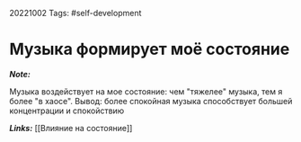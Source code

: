 20221002
Tags: #self-development 
# Музыка формирует моё состояние 

***Note:*** 

Музыка воздействует на мое состояние: чем "тяжелее" музыка, тем я более "в хаосе". Вывод: более спокойная музыка способствует большей концентрации и спокойствию

***Links:*** [[Влияние на состояние]]

